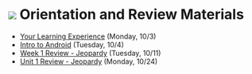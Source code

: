# ![](https://ga-dash.s3.amazonaws.com/production/assets/logo-9f88ae6c9c3871690e33280fcf557f33.png) Orientation and Review Materials

- [Your Learning Experience](https://github.com/ga-adi-macaron/Course-Materials/tree/master/lessons/orientation-materials/welcome-to-adi) (Monday, 10/3)
- [Intro to Android](https://github.com/ga-adi-gelato/Course-Materials/tree/master/lessons/orientation-materials/android-intro-lesson) (Tuesday, 10/4)
- [Week 1 Review - Jeopardy](https://www.jeopardy.rocks/adigelatoweek1) (Tuesday, 10/11)
- [Unit 1 Review - Jeopardy](https://www.jeopardy.rocks/adiunit1review) (Monday, 10/24)
